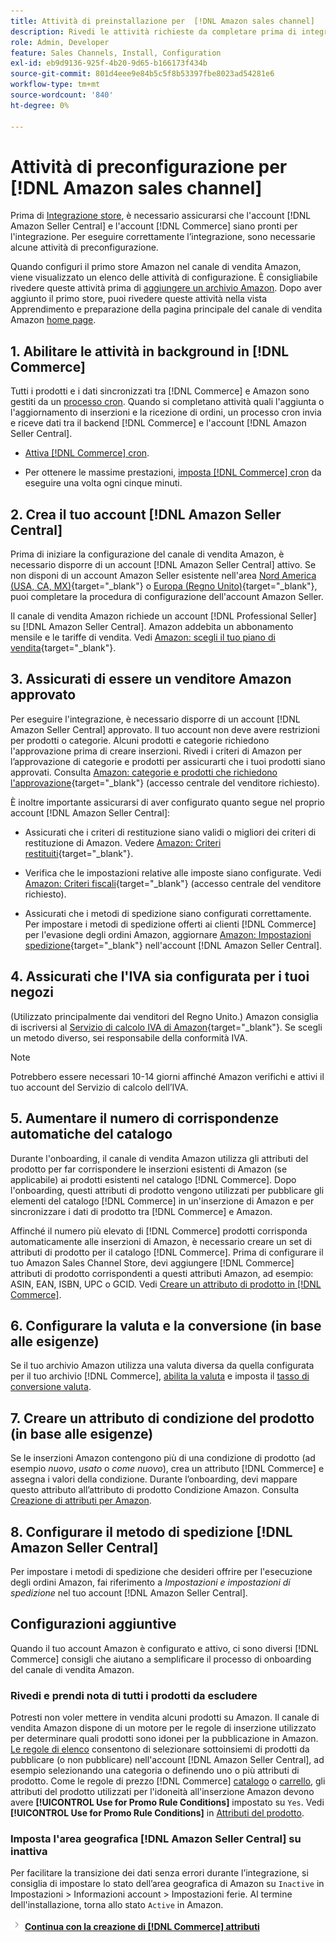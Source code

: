 ```yaml
---
title: Attività di preinstallazione per  [!DNL Amazon sales channel]
description: Rivedi le attività richieste da completare prima di integrare il tuo archivio Adobe Commerce o Magento Open Source nel Sales Channel Amazon.
role: Admin, Developer
feature: Sales Channels, Install, Configuration
exl-id: eb9d9136-925f-4b20-9d65-b166173f434b
source-git-commit: 801d4eee9e84b5c5f8b53397fbe8023ad54281e6
workflow-type: tm+mt
source-wordcount: '840'
ht-degree: 0%

---
```


# Attività di preconfigurazione per [!DNL Amazon sales channel]

Prima di [Integrazione store](./store-integration.md), è necessario assicurarsi che l&#39;account [!DNL Amazon Seller Central] e l&#39;account [!DNL Commerce] siano pronti per l&#39;integrazione. Per eseguire correttamente l’integrazione, sono necessarie alcune attività di preconfigurazione.

Quando configuri il primo store Amazon nel canale di vendita Amazon, viene visualizzato un elenco delle attività di configurazione. È consigliabile rivedere queste attività prima di [aggiungere un archivio Amazon](./store-integration.md). Dopo aver aggiunto il primo store, puoi rivedere queste attività nella vista Apprendimento e preparazione della pagina principale del canale di vendita Amazon [home page](./amazon-sales-channel-home.md).

## 1. Abilitare le attività in background in [!DNL Commerce]

Tutti i prodotti e i dati sincronizzati tra [!DNL Commerce] e Amazon sono gestiti da un [processo cron](https://experienceleague.adobe.com/docs/commerce-admin/systems/tools/cron.html). Quando si completano attività quali l&#39;aggiunta o l&#39;aggiornamento di inserzioni e la ricezione di ordini, un processo cron invia e riceve dati tra il backend [!DNL Commerce] e l&#39;account [!DNL Amazon Seller Central].

- [Attiva [!DNL Commerce] cron](https://experienceleague.adobe.com/docs/commerce-admin/systems/tools/cron.html).

- Per ottenere le massime prestazioni, [imposta [!DNL Commerce] cron](https://experienceleague.adobe.com/docs/commerce-admin/config/advanced/system.html) da eseguire una volta ogni cinque minuti.

## 2. Crea il tuo account [!DNL Amazon Seller Central]

Prima di iniziare la configurazione del canale di vendita Amazon, è necessario disporre di un account [!DNL Amazon Seller Central] attivo. Se non disponi di un account Amazon Seller esistente nell&#39;area [Nord America (USA, CA, MX)](https://sell.amazon.com/){target="_blank"} o [Europa (Regno Unito)](https://sell.amazon.co.uk/sell-online/beginners-guide){target="_blank"}, puoi completare la procedura di configurazione dell&#39;account Amazon Seller.

Il canale di vendita Amazon richiede un account [!DNL Professional Seller] su [!DNL Amazon Seller Central]. Amazon addebita un abbonamento mensile e le tariffe di vendita. Vedi [Amazon: scegli il tuo piano di vendita](https://sell.amazon.com/pricing.html){target="_blank"}.

## 3. Assicurati di essere un venditore Amazon approvato

Per eseguire l&#39;integrazione, è necessario disporre di un account [!DNL Amazon Seller Central] approvato. Il tuo account non deve avere restrizioni per prodotti o categorie. Alcuni prodotti e categorie richiedono l&#39;approvazione prima di creare inserzioni. Rivedi i criteri di Amazon per l’approvazione di categorie e prodotti per assicurarti che i tuoi prodotti siano approvati. Consulta [Amazon: categorie e prodotti che richiedono l&#39;approvazione](https://sellercentral.amazon.com/gp/help/200333160){target="_blank"} (accesso centrale del venditore richiesto).

È inoltre importante assicurarsi di aver configurato quanto segue nel proprio account [!DNL Amazon Seller Central]:

- Assicurati che i criteri di restituzione siano validi o migliori dei criteri di restituzione di Amazon. Vedere [Amazon: Criteri restituiti](https://www.amazon.com/gp/help/customer/display.html){target="_blank"}.

- Verifica che le impostazioni relative alle imposte siano configurate. Vedi [Amazon: Criteri fiscali](https://sellercentral.amazon.com/gp/help/external/help.html){target="_blank"} (accesso centrale del venditore richiesto).

- Assicurati che i metodi di spedizione siano configurati correttamente. Per impostare i metodi di spedizione offerti ai clienti [!DNL Commerce] per l&#39;evasione degli ordini Amazon, aggiornare [Amazon: Impostazioni spedizione](https://sellercentral.amazon.com/sbr/ref=xx_shipset_dnav_xx#shipping_templates){target="_blank"} nell&#39;account [!DNL Amazon Seller Central].

## 4. Assicurati che l&#39;IVA sia configurata per i tuoi negozi

(Utilizzato principalmente dai venditori del Regno Unito.) Amazon consiglia di iscriversi al [Servizio di calcolo IVA di Amazon](https://sell.amazon.co.uk/learn/vat-resources#vat-services-on-amazon){target="_blank"}. Se scegli un metodo diverso, sei responsabile della conformità IVA.

>[!NOTE]
>
>Potrebbero essere necessari 10-14 giorni affinché Amazon verifichi e attivi il tuo account del Servizio di calcolo dell’IVA.

## 5. Aumentare il numero di corrispondenze automatiche del catalogo

Durante l&#39;onboarding, il canale di vendita Amazon utilizza gli attributi del prodotto per far corrispondere le inserzioni esistenti di Amazon (se applicabile) ai prodotti esistenti nel catalogo [!DNL Commerce]. Dopo l&#39;onboarding, questi attributi di prodotto vengono utilizzati per pubblicare gli elementi del catalogo [!DNL Commerce] in un&#39;inserzione di Amazon e per sincronizzare i dati di prodotto tra [!DNL Commerce] e Amazon.

Affinché il numero più elevato di [!DNL Commerce] prodotti corrisponda automaticamente alle inserzioni di Amazon, è necessario creare un set di attributi di prodotto per il catalogo [!DNL Commerce]. Prima di configurare il tuo Amazon Sales Channel Store, devi aggiungere [!DNL Commerce] attributi di prodotto corrispondenti a questi attributi Amazon, ad esempio: ASIN, EAN, ISBN, UPC o GCID. Vedi [Creare un attributo di prodotto in [!DNL Commerce]](./ob-creating-magento-attributes.md).

## 6. Configurare la valuta e la conversione (in base alle esigenze)

Se il tuo archivio Amazon utilizza una valuta diversa da quella configurata per il tuo archivio [!DNL Commerce], [abilita la valuta](https://experienceleague.adobe.com/docs/commerce-admin/config/general/currency-setup.html) e imposta il [tasso di conversione valuta](https://experienceleague.adobe.com/docs/commerce-admin/stores-sales/site-store/currency/currency-update.html).

## 7. Creare un attributo di condizione del prodotto (in base alle esigenze)

Se le inserzioni Amazon contengono più di una condizione di prodotto (ad esempio _nuovo_, _usato_ o _come nuovo_), crea un attributo [!DNL Commerce] e assegna i valori della condizione. Durante l’onboarding, devi mappare questo attributo all’attributo di prodotto Condizione Amazon. Consulta [Creazione di attributi per Amazon](./ob-creating-magento-attributes.md).

## 8. Configurare il metodo di spedizione [!DNL Amazon Seller Central]

Per impostare i metodi di spedizione che desideri offrire per l&#39;esecuzione degli ordini Amazon, fai riferimento a _Impostazioni e impostazioni di spedizione_ nel tuo account [!DNL Amazon Seller Central].

## Configurazioni aggiuntive

Quando il tuo account Amazon è configurato e attivo, ci sono diversi [!DNL Commerce] consigli che aiutano a semplificare il processo di onboarding del canale di vendita Amazon.

### Rivedi e prendi nota di tutti i prodotti da escludere

Potresti non voler mettere in vendita alcuni prodotti su Amazon. Il canale di vendita Amazon dispone di un motore per le regole di inserzione utilizzato per determinare quali prodotti sono idonei per la pubblicazione in Amazon. [Le regole di elenco](./listing-rules.md) consentono di selezionare sottoinsiemi di prodotti da pubblicare (o non pubblicare) nell&#39;account [!DNL Amazon Seller Central], ad esempio selezionando una categoria o definendo uno o più attributi di prodotto. Come le regole di prezzo [!DNL Commerce] [catalogo](https://experienceleague.adobe.com/docs/commerce-admin/marketing/promotions/catalog-rules/price-rules-catalog.html) o [carrello](https://experienceleague.adobe.com/docs/commerce-admin/marketing/promotions/cart-rules/price-rules-cart.html), gli attributi del prodotto utilizzati per l&#39;idoneità all&#39;inserzione Amazon devono avere **[!UICONTROL Use for Promo Rule Conditions]** impostato su `Yes`. Vedi **[!UICONTROL Use for Promo Rule Conditions]** in [Attributi del prodotto](https://experienceleague.adobe.com/docs/commerce-admin/catalog/product-attributes/product-attributes.html).

### Imposta l&#39;area geografica [!DNL Amazon Seller Central] su inattiva

Per facilitare la transizione dei dati senza errori durante l’integrazione, si consiglia di impostare lo stato dell’area geografica di Amazon su `Inactive` in Impostazioni > Informazioni account > Impostazioni ferie. Al termine dell&#39;installazione, torna allo stato `Active` in Amazon.

![Icona successiva](assets/btn-next.png) [**Continua con la creazione di [!DNL Commerce] attributi**](./ob-creating-magento-attributes.md)
